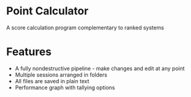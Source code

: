 # Point Calculator
A score calculation program complementary to ranked systems

# Features
- A fully nondestructive pipeline - make changes and edit at any point
- Multiple sessions arranged in folders
- All files are saved in plain text
- Performance graph with tallying options

